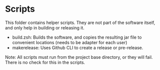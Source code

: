 # Scripts

This folder contains helper scripts. They are not part of the software itself, and only help in building or releasing
it.

- build.zsh: Builds the software, and copies the resulting jar file to convenient locations (needs to be adapter for
  each user)
- makerelease: Uses Github CLI to create a release or pre-release.

Note: All scripts must run from the project base directory, or they will fail. There is no check for this in the
scripts.